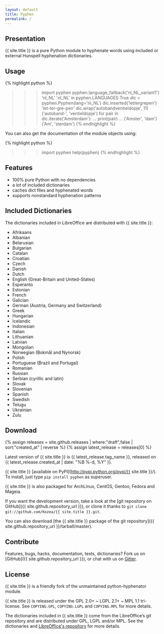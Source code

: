 ```yaml
---
layout: default
title: Pyphen
permalink: /
---
```


Presentation
------------

{{ site.title }} is a pure Python module to hyphenate words using included or external
Hunspell hyphenation dictionaries.


Usage
-----

{% highlight python %}
>>> import pyphen
>>> pyphen.language_fallback('nl_NL_variant1')
'nl_NL'
>>> 'nl_NL' in pyphen.LANGUAGES
True
>>> dic = pyphen.Pyphen(lang='nl_NL')
>>> dic.inserted('lettergrepen')
'let-ter-gre-pen'
>>> dic.wrap('autobandventieldopje', 11)
('autoband-', 'ventieldopje')
>>> for pair in dic.iterate('Amsterdam'):
...     print(pair)
...
('Amster', 'dam')
('Am', 'sterdam')
{% endhighlight %}

You can also get the documentation of the module objects using:

{% highlight python %}
>>> import pyphen
>>> help(pyphen)
{% endhighlight %}


Features
--------

- 100% pure Python with no dependencies
- a lot of included dictionaries
- caches dict files and hyphenated words
- supports nonstandard hyphenation patterns


Included Dictionaries
---------------------

The dictionaries included in LibreOffice are distributed with {{ site.title }}:

- Afrikaans
- Albanian
- Belarusian
- Bulgarian
- Catalan
- Croatian
- Czech
- Danish
- Dutch
- English (Great-Britain and United-States)
- Esperanto
- Estonian
- French
- Galician
- German (Austria, Germany and Switzerland)
- Greek
- Hungarian
- Icelandic
- Indonesian
- Italian
- Lithuanian
- Latvian
- Mongolian
- Norwegian (Bokmål and Nynorsk)
- Polish
- Portuguese (Brazil and Portugal)
- Romanian
- Russian
- Serbian (cyrillic and latin)
- Slovak
- Slovenian
- Spanish
- Swedish
- Telugu
- Ukrainian
- Zulu


Download
--------

{% assign releases = site.github.releases | where:"draft",false | sort:"created_at" | reverse %}
{% assign latest_release = releases[0] %}

Latest version of {{ site.title }} is {{ latest_release.tag_name }}, released on
{{ latest_release.created_at | date: "%B %-d, %Y" }}.

{{ site.title }} [available on PyPI](http://pypi.python.org/pypi/{{ site.title }}/). To
install, just type `pip install pyphen` as superuser.

{{ site.title }} is also packaged for ArchLinux, CentOS, Gentoo, Fedora and Mageia.

If you want the development version, take a look at the
[git repository on GitHub]({{ site.github.repository_url }}), or clone it
thanks to `git clone git://github.com/Kozea/{{ site.title }}.git`.

You can also download
[the {{ site.title }} package of the git repository]({{ site.github.repository_url }}/tarball/master).


Contribute
----------

Features, bugs, hacks, documentation, tests, dictionaries? Fork us on
[GitHub]({{ site.github.repository_url }}), or chat with us on [Gitter](https://gitter.im/CourtBouillon/community).


License
-------

{{ site.title }} is a friendly fork of the unmaintained python-hyphenator module.

{{ site.title }} is released under the GPL 2.0+ ~ LGPL 2.1+ ~ MPL 1.1 tri-license. See
`COPYING.GPL`, `COPYING.LGPL` and `COPYING.MPL` for more details.

The dictionaries included in {{ site.title }} come from the LibreOffice’s git repository
and are distributed under GPL, LGPL and/or MPL. See the dictionaries and
[LibreOffice's repository](http://cgit.freedesktop.org/libreoffice/dictionaries/tree/)
for more details.
